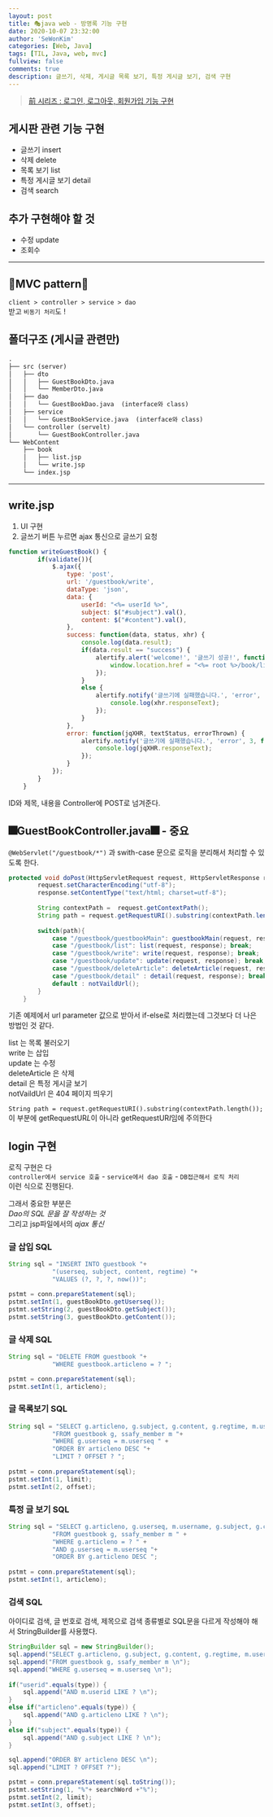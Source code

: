 ```yaml
---
layout: post
title: 🎭java web - 방명록 기능 구현
date: 2020-10-07 23:32:00
author: 'SeWonKim'
categories: [Web, Java]
tags: [TIL, Java, web, mvc]
fullview: false
comments: true
description: 글쓰기, 삭제, 게시글 목록 보기, 특정 게시글 보기, 검색 구현
---
```


> [前 시리즈 : 로그인, 로그아웃, 회원가입 기능 구현](https://sewonkimm.github.io/java/2020/10/06/guestbookMVC1.html)

## 게시판 관련 기능 구현

- 글쓰기 insert
- 삭제 delete
- 목록 보기 list
- 특정 게시글 보기 detail
- 검색 search

## 추가 구현해야 할 것

- 수정 update
- 조회수

---


## 🎇MVC pattern🎇

`client > controller > service > dao`     
받고 `비동기 처리`도 !


## 폴더구조 (게시글 관련만)
      
```markdown
.
├── src (server)
│   ├── dto
│   │   ├── GuestBookDto.java
│   │   └── MemberDto.java
│   ├── dao
│   │   └── GuestBookDao.java  (interface와 class)
│   ├── service
│   │   └── GuestBookService.java  (interface와 class)
│   └── controller (servelt)
│       └── GuestBookController.java 
└── WebContent   
    ├── book
    │   ├── list.jsp
    │   └── write.jsp
    └── index.jsp
```         
   
      

---
   
      
       
## write.jsp 

1. UI 구현
2. 글쓰기 버튼 누르면 ajax 통신으로 글쓰기 요청

```javascript
function writeGuestBook() {
		if(validate()){
			$.ajax({
				type: 'post',
				url: '/guestbook/write',
				dataType: 'json',
				data: {
					userId: "<%= userId %>",
					subject: $("#subject").val(),
					content: $("#content").val(),
				},
				success: function(data, status, xhr) {
					console.log(data.result);
					if(data.result == "success") {
						alertify.alert('welcome!', '글쓰기 성공!', function(){
							window.location.href = "<%= root %>/book/list.jsp";
						});
					}
					else {
						alertify.notify('글쓰기에 실패했습니다.', 'error', 3, function(){
							console.log(xhr.responseText);
						});
					}
				},
				error: function(jqXHR, textStatus, errorThrown) {
					alertify.notify('글쓰기에 실패했습니다.', 'error', 3, function(){
						console.log(jqXHR.responseText);
					});
				}
			});
		}
	}
```
ID와 제목, 내용을 Controller에 POST로 넘겨준다.
    
     
      
       
         
          
## 🎆GuestBookController.java🎆 - 중요

`@WebServlet("/guestbook/*")` 과 swith-case 문으로 로직을 분리해서 처리할 수 있도록 한다.

```java
protected void doPost(HttpServletRequest request, HttpServletResponse response) throws ServletException, IOException {
		request.setCharacterEncoding("utf-8");
		response.setContentType("text/html; charset=utf-8");
		
		String contextPath =  request.getContextPath();
		String path = request.getRequestURI().substring(contextPath.length());
		
		switch(path){
			case "/guestbook/guestbookMain": guestbookMain(request, response); break;
			case "/guestbook/list": list(request, response); break;
			case "/guestbook/write": write(request, response); break;
			case "/guestbook/update": update(request, response); break;
			case "/guestbook/deleteArticle": deleteArticle(request, response); break;
			case "/guestbook/detail" : detail(request, response); break;
			default : notVaildUrl();
		}
	}
```
기존 예제에서 url parameter 값으로 받아서 if-else로 처리했는데 그것보다 더 나은 방법인 것 같다.


list 는 목록 불러오기       
write 는 삽입    
update 는 수정    
deleteArticle 은 삭제    
detail 은 특정 게시글 보기   
notVaildUrl 은 404 페이지 띄우기    

`String path = request.getRequestURI().substring(contextPath.length());` 이 부분에 getRequestUR*L*이 아니라 getRequestUR*I*임에 주의한다

   
      
         
          
## login 구현

로직 구현은 다      
`controller에서 service 호출` - `service에서 dao 호출` - `DB접근해서 로직 처리`    
이런 식으로 진행된다.

그래서 중요한 부분은     
*Dao의 SQL 문을 잘 작성하는 것*     
그리고 jsp파일에서의 *ajax 통신*


### 글 삽입 SQL

``` java
String sql = "INSERT INTO guestbook "+
			"(userseq, subject, content, regtime) "+
			"VALUES (?, ?, ?, now())";

pstmt = conn.prepareStatement(sql);
pstmt.setInt(1, guestBookDto.getUserseq());
pstmt.setString(2, guestBookDto.getSubject());
pstmt.setString(3, guestBookDto.getContent());
```

            
### 글 삭제 SQL

``` java
String sql = "DELETE FROM guestbook "+
			"WHERE guestbook.articleno = ? ";

pstmt = conn.prepareStatement(sql);
pstmt.setInt(1, articleno);
```


### 글 목록보기 SQL

``` java
String sql = "SELECT g.articleno, g.subject, g.content, g.regtime, m.username "+
			"FROM guestbook g, ssafy_member m "+
			"WHERE g.userseq = m.userseq " +
			"ORDER BY articleno DESC "+
			"LIMIT ? OFFSET ? ";
			
pstmt = conn.prepareStatement(sql);
pstmt.setInt(1, limit);
pstmt.setInt(2, offset);
```

### 특정 글 보기 SQL

``` java
String sql = "SELECT g.articleno, g.userseq, m.username, g.subject, g.content, g.regtime "+
			"FROM guestbook g, ssafy_member m " +
			"WHERE g.articleno = ? " + 
			"AND g.userseq = m.userseq "+
			"ORDER BY g.articleno DESC ";
        
pstmt = conn.prepareStatement(sql);
pstmt.setInt(1, articleno);
```


### 검색 SQL

아이디로 검색, 글 번호로 검색, 제목으로 검색 종류별로 SQL문을 다르게 작성해야 해서 StringBuilder를 사용했다.

``` java
StringBuilder sql = new StringBuilder();
sql.append("SELECT g.articleno, g.subject, g.content, g.regtime, m.username \n");
sql.append("FROM guestbook g, ssafy_member m \n");
sql.append("WHERE g.userseq = m.userseq \n");
			
if("userid".equals(type)) {
	sql.append("AND m.userid LIKE ? \n");
}
else if("articleno".equals(type)) {
	sql.append("AND g.articleno LIKE ? \n");
}
else if("subject".equals(type)) {
	sql.append("AND g.subject LIKE ? \n");
}

sql.append("ORDER BY articleno DESC \n");
sql.append("LIMIT ? OFFSET ?");

pstmt = conn.prepareStatement(sql.toString());
pstmt.setString(1, "%"+ searchWord +"%");
pstmt.setInt(2, limit);
pstmt.setInt(3, offset);
```

